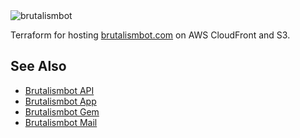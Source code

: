 <img alt="brutalismbot" src="https://brutalismbot.com/banner.png"/>

Terraform for hosting [brutalismbot.com](https://www.brutalismbot.com) on AWS CloudFront and S3.

## See Also

- [Brutalismbot API](https://github.com/brutalismbot/api)
- [Brutalismbot App](https://github.com/brutalismbot/brutalismbot)
- [Brutalismbot Gem](https://github.com/brutalismbot/gem)
- [Brutalismbot Mail](https://github.com/brutalismbot/mail)
